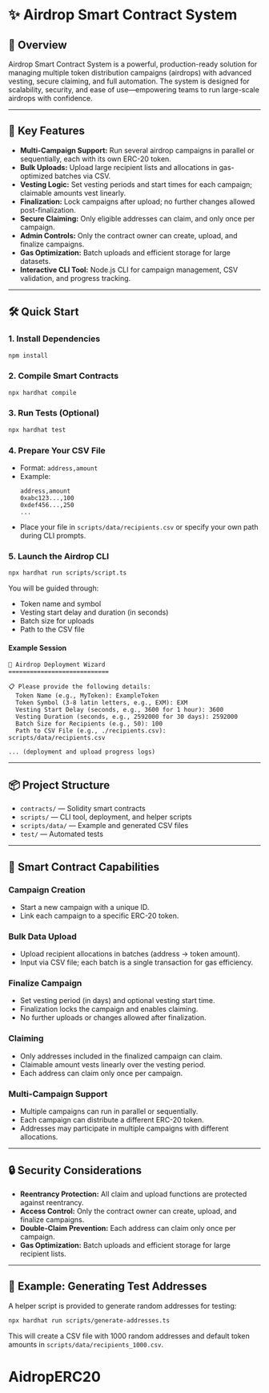 # ✨ Airdrop Smart Contract System

## 🚀 Overview

Airdrop Smart Contract System is a powerful, production-ready solution for managing multiple token distribution campaigns (airdrops) with advanced vesting, secure claiming, and full automation. The system is designed for scalability, security, and ease of use—empowering teams to run large-scale airdrops with confidence.

---

## 🌟 Key Features

- **Multi-Campaign Support:** Run several airdrop campaigns in parallel or sequentially, each with its own ERC-20 token.
- **Bulk Uploads:** Upload large recipient lists and allocations in gas-optimized batches via CSV.
- **Vesting Logic:** Set vesting periods and start times for each campaign; claimable amounts vest linearly.
- **Finalization:** Lock campaigns after upload; no further changes allowed post-finalization.
- **Secure Claiming:** Only eligible addresses can claim, and only once per campaign.
- **Admin Controls:** Only the contract owner can create, upload, and finalize campaigns.
- **Gas Optimization:** Batch uploads and efficient storage for large datasets.
- **Interactive CLI Tool:** Node.js CLI for campaign management, CSV validation, and progress tracking.

---

## 🛠️ Quick Start

### 1. Install Dependencies

```bash
npm install
```

### 2. Compile Smart Contracts

```bash
npx hardhat compile
```

### 3. Run Tests (Optional)

```bash
npx hardhat test
```

### 4. Prepare Your CSV File

- Format: `address,amount`
- Example:
  ```
  address,amount
  0xabc123...,100
  0xdef456...,250
  ...
  ```
- Place your file in `scripts/data/recipients.csv` or specify your own path during CLI prompts.

### 5. Launch the Airdrop CLI

```bash
npx hardhat run scripts/script.ts
```

You will be guided through:

- Token name and symbol
- Vesting start delay and duration (in seconds)
- Batch size for uploads
- Path to the CSV file

#### Example Session

```
🚀 Airdrop Deployment Wizard
============================

📋 Please provide the following details:
  Token Name (e.g., MyToken): ExampleToken
  Token Symbol (3-8 latin letters, e.g., EXM): EXM
  Vesting Start Delay (seconds, e.g., 3600 for 1 hour): 3600
  Vesting Duration (seconds, e.g., 2592000 for 30 days): 2592000
  Batch Size for Recipients (e.g., 50): 100
  Path to CSV File (e.g., ./recipients.csv): scripts/data/recipients.csv

... (deployment and upload progress logs)
```

---

## 📦 Project Structure

- `contracts/` — Solidity smart contracts
- `scripts/` — CLI tool, deployment, and helper scripts
- `scripts/data/` — Example and generated CSV files
- `test/` — Automated tests

---

## 🧩 Smart Contract Capabilities

### Campaign Creation

- Start a new campaign with a unique ID.
- Link each campaign to a specific ERC-20 token.

### Bulk Data Upload

- Upload recipient allocations in batches (address → token amount).
- Input via CSV file; each batch is a single transaction for gas efficiency.

### Finalize Campaign

- Set vesting period (in days) and optional vesting start time.
- Finalization locks the campaign and enables claiming.
- No further uploads or changes allowed after finalization.

### Claiming

- Only addresses included in the finalized campaign can claim.
- Claimable amount vests linearly over the vesting period.
- Each address can claim only once per campaign.

### Multi-Campaign Support

- Multiple campaigns can run in parallel or sequentially.
- Each campaign can distribute a different ERC-20 token.
- Addresses may participate in multiple campaigns with different allocations.

---

## 🔒 Security Considerations

- **Reentrancy Protection:** All claim and upload functions are protected against reentrancy.
- **Access Control:** Only the contract owner can create, upload, and finalize campaigns.
- **Double-Claim Prevention:** Each address can claim only once per campaign.
- **Gas Optimization:** Batch uploads and efficient storage for large recipient lists.

---

## 🧪 Example: Generating Test Addresses

A helper script is provided to generate random addresses for testing:

```bash
npx hardhat run scripts/generate-addresses.ts
```

This will create a CSV file with 1000 random addresses and default token amounts in `scripts/data/recipients_1000.csv`.
# AidropERC20
